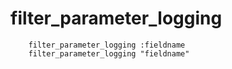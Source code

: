 # filter_parameter_logging
        filter_parameter_logging :fieldname
        filter_parameter_logging "fieldname"
